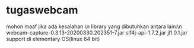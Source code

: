 # tugaswebcam
mohon maaf jika ada kesalahan \n
library yang dibutuhkan antara lain:\n
webcam-capture-0.3.13-20200330.202351-7.jar
slf4j-api-1.7.2.jar
jl1.0.1.jar  
support di elementary OS(linux 64 bit)
